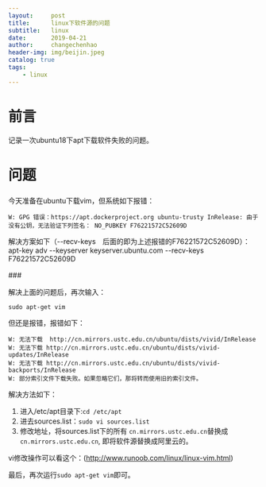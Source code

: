 ```yaml
---
layout:     post
title:      linux下软件源的问题
subtitle:   linux
date:       2019-04-21
author:     changechenhao
header-img: img/beijin.jpeg
catalog: true
tags:
    - linux
---
```


# 前言

记录一次ubuntu18下apt下载软件失败的问题。


# 问题

### 

今天准备在ubuntu下载vim，但系统如下报错：
    
    W: GPG 错误：https://apt.dockerproject.org ubuntu-trusty InRelease: 由于没有公钥，无法验证下列签名： NO_PUBKEY F76221572C52609D

解决方案如下（--recv-keys　后面的即为上述报错的F76221572C52609D）：
    apt-key adv --keyserver keyserver.ubuntu.com --recv-keys F76221572C52609D

###　

解决上面的问题后，再次输入：

    sudo apt-get vim

但还是报错，报错如下：

    W: 无法下载  http://cn.mirrors.ustc.edu.cn/ubuntu/dists/vivid/InRelease  
    W: 无法下载 http://cn.mirrors.ustc.edu.cn/ubuntu/dists/vivid-updates/InRelease  
    W: 无法下载 http://cn.mirrors.ustc.edu.cn/ubuntu/dists/vivid-backports/InRelease  
    W: 部分索引文件下载失败。如果忽略它们，那将转而使用旧的索引文件。    

解决方法如下：
1. 进入/etc/apt目录下:`cd /etc/apt`
2. 进去sources.list：`sudo vi sources.list`
3. 修改地址，将sources.list下的所有 `cn.mirrors.ustc.edu.cn`替换成`cn.mirrors.ustc.edu.cn`,
即将软件源替换成阿里云的。

vi修改操作可以看这个：(http://www.runoob.com/linux/linux-vim.html)


最后，再次运行`sudo apt-get vim`即可。

    